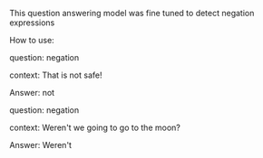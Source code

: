 This question answering model was fine tuned to detect negation expressions

How to use:

question: negation

context: That is not safe!

Answer: not

question: negation

context: Weren't we going to go to the moon?

Answer: Weren't


